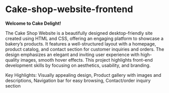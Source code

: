 # Cake-shop-website-frontend
**Welcome to Cake Delight!**  

The Cake Shop Website is a beautifully designed desktop-friendly site created using HTML and CSS, offering an engaging platform to showcase a bakery’s products. It features a well-structured layout with a homepage, product catalog, and contact section for customer inquiries and orders. The design emphasizes an elegant and inviting user experience with high-quality images, smooth hover effects. This project highlights front-end development skills by focusing on aesthetics, usability, and branding.

Key Highlights:
Visually appealing design,
Product gallery with images and descriptions,
Navigation bar for easy browsing,
Contact/order inquiry section


